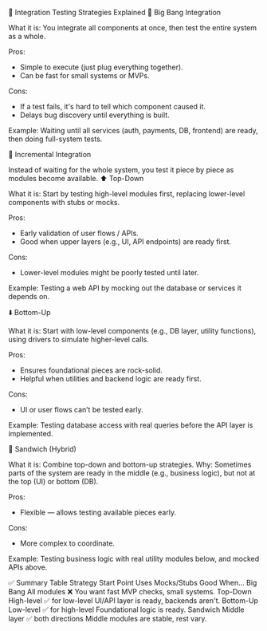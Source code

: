 🔁 Integration Testing Strategies Explained
🧨 Big Bang Integration

What it is: You integrate all components at once, then test the entire system as a whole.

Pros:
- Simple to execute (just plug everything together).
- Can be fast for small systems or MVPs.

Cons:
- If a test fails, it's hard to tell which component caused it.
- Delays bug discovery until everything is built.

Example: Waiting until all services (auth, payments, DB, frontend) are ready, then doing full-system tests.

📐 Incremental Integration

Instead of waiting for the whole system, you test it piece by piece as modules become available.
⬆️ Top-Down

What it is: Start by testing high-level modules first, replacing lower-level components with stubs or mocks.

Pros:
- Early validation of user flows / APIs.
- Good when upper layers (e.g., UI, API endpoints) are ready first.

Cons:
- Lower-level modules might be poorly tested until later.

Example: Testing a web API by mocking out the database or services it depends on.

⬇️ Bottom-Up

What it is: Start with low-level components (e.g., DB layer, utility functions), using drivers to simulate higher-level calls.

Pros:
- Ensures foundational pieces are rock-solid.
- Helpful when utilities and backend logic are ready first.

Cons:
- UI or user flows can’t be tested early.

Example: Testing database access with real queries before the API layer is implemented.

🥪 Sandwich (Hybrid)

What it is: Combine top-down and bottom-up strategies.
Why: Sometimes parts of the system are ready in the middle (e.g., business logic), but not at the top (UI) or bottom (DB).

Pros:
- Flexible — allows testing available pieces early.

Cons:
- More complex to coordinate.

Example: Testing business logic with real utility modules below, and mocked APIs above.

✅ Summary Table
Strategy	Start Point	Uses Mocks/Stubs	Good When...
Big Bang	All modules	❌	You want fast MVP checks, small systems.
Top-Down	High-level	✅ for low-level	UI/API layer is ready, backends aren't.
Bottom-Up	Low-level	✅ for high-level	Foundational logic is ready.
Sandwich	Middle layer	✅ both directions	Middle modules are stable, rest vary.